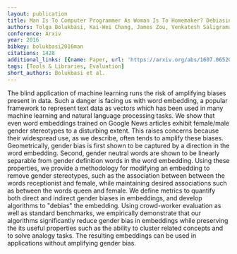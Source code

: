 ```yaml
---
layout: publication
title: Man Is To Computer Programmer As Woman Is To Homemaker? Debiasing Word Embeddings
authors: Tolga Bolukbasi, Kai-Wei Chang, James Zou, Venkatesh Saligrama, Adam Kalai
conference: Arxiv
year: 2016
bibkey: bolukbasi2016man
citations: 1428
additional_links: [{name: Paper, url: 'https://arxiv.org/abs/1607.06520'}]
tags: [Tools & Libraries, Evaluation]
short_authors: Bolukbasi et al.
---
```

The blind application of machine learning runs the risk of amplifying biases
present in data. Such a danger is facing us with word embedding, a popular
framework to represent text data as vectors which has been used in many machine
learning and natural language processing tasks. We show that even word
embeddings trained on Google News articles exhibit female/male gender
stereotypes to a disturbing extent. This raises concerns because their
widespread use, as we describe, often tends to amplify these biases.
Geometrically, gender bias is first shown to be captured by a direction in the
word embedding. Second, gender neutral words are shown to be linearly separable
from gender definition words in the word embedding. Using these properties, we
provide a methodology for modifying an embedding to remove gender stereotypes,
such as the association between between the words receptionist and female,
while maintaining desired associations such as between the words queen and
female. We define metrics to quantify both direct and indirect gender biases in
embeddings, and develop algorithms to "debias" the embedding. Using
crowd-worker evaluation as well as standard benchmarks, we empirically
demonstrate that our algorithms significantly reduce gender bias in embeddings
while preserving the its useful properties such as the ability to cluster
related concepts and to solve analogy tasks. The resulting embeddings can be
used in applications without amplifying gender bias.